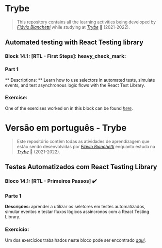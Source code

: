 # Trybe

> This repository contains all the learning activities being developed by _[Flávio Bianchetti](https://www.linkedin.com/in/flaviobianchetti/)_ while studying at _[Trybe](https://www.betrybe.com/)_ :rocket: (2021-2022).

## Automated testing with React Testing library


### Block 14.1: [RTL - First Steps]: heavy_check_mark:

### Part 1

** Descriptions: ** Learn how to use selectors in automated tests, simulate events, and test asynchronous logic flows with the React Test Library.

### Exercise:

One of the exercises worked on in this block can be found _[here](https://github.com/tryber/best_games)_.

# Versão em português - Trybe

> Este repositório contêm todas as atividades de aprendizagem que estão sendo desenvolvidas por  _[Flávio Bianchetti](https://www.linkedin.com/in/flaviobianchetti/)_ enquanto estuda na _[Trybe](https://www.betrybe.com/)_ :rocket: (2021-2022).

## Testes Automatizados com React Testing Library


### Bloco 14.1: [RTL - Primeiros Passos] :heavy_check_mark:

### Parte 1

**Descrições:** aprender a utilizar os seletores em testes automatizados, simular eventos e testar fluxos lógicos assíncronos com a React Testing Library.

### Exercício:

Um dos exercícios trabalhados neste bloco pode ser encontrado _[aqui](https://github.com/tryber/best_games)_.